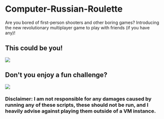 # Computer-Russian-Roulette
Are you bored of first-person shooters and other boring games? Introducing the new revolutionary multiplayer game to play with friends (if you have any)!

## This could be you!
![](https://media.tenor.com/LoFtBM4dGaoAAAAd/k-on-anime.gif)


## Don't you enjoy a fun challenge?
![](https://trustthegaijinhome.files.wordpress.com/2019/06/yumeko-yandere-gif.gif)

### Disclaimer: I am not responsible for any damages caused by running any of these scripts, these should not be run, and I heavily advise against playing them outside of a VM instance.
